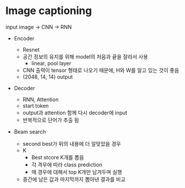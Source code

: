 # Image captioning

input image → CNN → RNN

- Encoder
  - Resnet
  - 공간 정보의 유지를 위해 model의 처음과 끝을 잘라서 사용
    - linear, pool layer
  - CNN 출력이 tensor 형태로 나오기 때문에, H와 W를 알고 있는 것이 좋음
  - (2048, 14, 14) output
- Decoder
  - RNN, Attention
  - start token
  - output과 attention 함께 다시 decoder에 input
  - 반복적으로 단어가 추출 됨

- Beam search
  - second best가 뒤의 내용에 더 알맞았을 경우
  - K
    - Best stcore K개를 뽑음
    - 각 격우에 따라 class prediction
    - 매 경우에 대해서 top K개만 남겨두며 실행
  - 중간에 남은 값과 마지막까지 뽑아낸 결과를 비교

